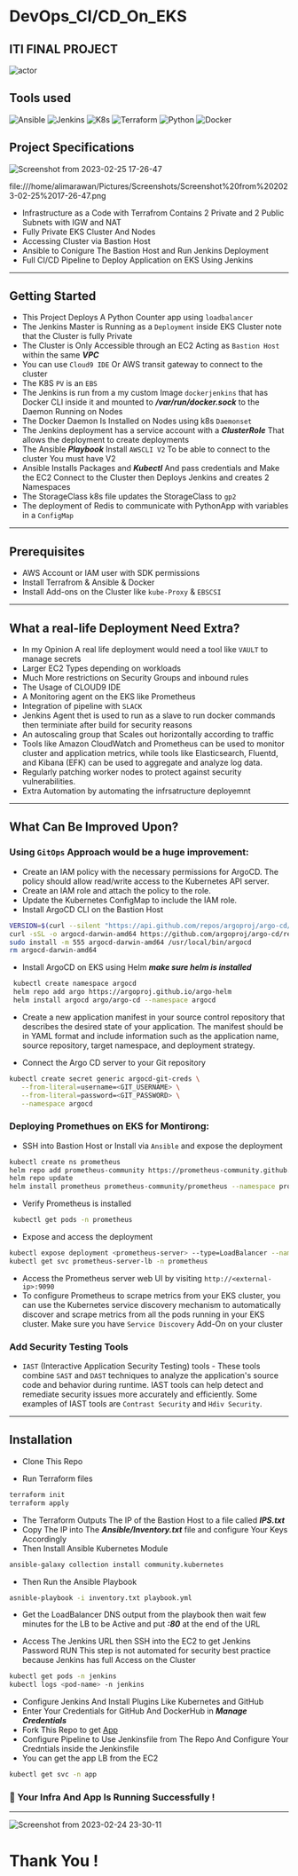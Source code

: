 # DevOps_CI/CD_On_EKS
## ITI FINAL PROJECT


![actor](https://user-images.githubusercontent.com/103090890/221306973-a5616cf8-4b58-4934-a5d0-7b58322589b9.png)


## Tools used 

![Ansible](https://img.shields.io/badge/-ansible-C9284D?style=for-the-badge&logo=ansible&logoColor=white)
![Jenkins](https://img.shields.io/badge/-jenkins-D24939?style=for-the-badge&logo=Jenkins&logoColor=white)
![K8s](https://img.shields.io/badge/-kubernetes-326CE5?style=for-the-badge&logo=kubernetes&logoColor=white)
![Terraform](https://img.shields.io/badge/-Terraform-623CE4?style=for-the-badge&logo=Terraform&logoColor=white)
![Python](https://img.shields.io/badge/-Python-3776AB?style=for-the-badge&logo=Python&logoColor=yellow)
![Docker](https://img.shields.io/badge/Docker-container%20runtime-2496ED?style=for-the-badge&logo=Docker)


## Project Specifications 

![Screenshot from 2023-02-25 17-26-47](https://user-images.githubusercontent.com/103090890/221380248-7da699ae-5ffd-4fc5-98dd-00e067781cde.png)

 

file:///home/alimarawan/Pictures/Screenshots/Screenshot%20from%202023-02-25%2017-26-47.png



- Infrastructure as a Code with Terrafrom Contains 2 Private and 2 Public Subnets with IGW and NAT 
- Fully Private EKS Cluster And Nodes 
- Accessing Cluster via Bastion Host
- Ansible to Conigure The Bastion Host and Run Jenkins Deployment
- Full CI/CD Pipeline to Deploy Application on EKS Using Jenkins





------------------------------------

## Getting Started

- This Project Deploys A Python Counter app using `loadbalancer`
- The Jenkins Master is Running as a `Deployment` inside EKS Cluster note that the Cluster is fully Private
- The Cluster is Only Accessible through an EC2 Acting as `Bastion Host` within the same ***VPC***
- You can use `Cloud9 IDE` Or AWS transit gateway to connect to the cluster 
- The K8S `PV` is an `EBS` 
- The Jenkins is run from a my custom Image `dockerjenkins` that has Docker CLI inside it and mounted to ***/var/run/docker.sock*** to the Daemon Running on Nodes
- The Docker Daemon Is Installed on Nodes using k8s `Daemonset`
- The Jenkins deployment has a service account with a ***ClusterRole*** That allows the deployment to create deployments
- The Ansible ***Playbook*** Install `AWSCLI V2` To be able to connect to the cluster You must have V2 
- Ansible Installs Packages and ***Kubectl*** And pass credentials and Make the EC2 Connect to the Cluster then Deploys Jenkins and creates 2 Namespaces
- The StorageClass k8s file updates the StorageClass to `gp2` 
- The deployment of Redis to communicate with PythonApp with variables in a `ConfigMap`


---------------

## Prerequisites 

- AWS Account or IAM user with SDK permissions 
- Install Terrafrom & Ansible & Docker
- Install Add-ons on the Cluster like `kube-Proxy` & `EBSCSI`
---------------------

## What a real-life Deployment Need Extra?

- In my Opinion A real life deployment would need a tool like `VAULT` to manage secrets
- Larger EC2 Types depending on workloads
- Much More restrictions on Security Groups and inbound rules
- The Usage of CLOUD9 IDE 
- A Monitoring agent on the EKS like Prometheus
- Integration of pipeline with `SLACK`
- Jenkins Agent thet is used to run as a slave to run docker commands then terminiate after build for security reasons
- An autoscaling group that Scales out horizontally according to traffic
- Tools like Amazon CloudWatch and Prometheus can be used to monitor cluster and application metrics, while tools like Elasticsearch, Fluentd, and Kibana (EFK) can be used to aggregate and analyze log data.
- Regularly patching worker nodes to protect against security vulnerabilities.
- Extra Automation by automating the infrsatructure deployemnt 

----------------------

## What Can Be Improved Upon?

### Using `GitOps` Approach would be a huge improvement:
- Create an IAM policy with the necessary permissions for ArgoCD. The policy should allow read/write access to the Kubernetes API server.
- Create an IAM role and attach the policy to the role.
- Update the Kubernetes ConfigMap to include the IAM role.
- Install ArgoCD CLI on the Bastion Host 
``` bash
VERSION=$(curl --silent "https://api.github.com/repos/argoproj/argo-cd/releases/latest" | grep '"tag_name"' | sed -E 's/.*"([^"]+)".*/\1/')
curl -sSL -o argocd-darwin-amd64 https://github.com/argoproj/argo-cd/releases/download/$VERSION/argocd-darwin-amd64
sudo install -m 555 argocd-darwin-amd64 /usr/local/bin/argocd
rm argocd-darwin-amd64
```
- Install ArgoCD on EKS using Helm ***make sure helm is installed***
``` bash
 kubectl create namespace argocd
 helm repo add argo https://argoproj.github.io/argo-helm
 helm install argocd argo/argo-cd --namespace argocd
```
- Create a new application manifest in your source control repository that describes the desired state of your application. The manifest should be in YAML format and include information such as the application name, source repository, target namespace, and deployment strategy.

- Connect the Argo CD server to your Git repository
 ``` bash
 kubectl create secret generic argocd-git-creds \
    --from-literal=username=<GIT_USERNAME> \
    --from-literal=password=<GIT_PASSWORD> \
    --namespace argocd
```

### Deploying Promethues on EKS for Montirong:

- SSH into Bastion Host or Install via `Ansible` and expose the deployment 
``` bash
kubectl create ns prometheus 
helm repo add prometheus-community https://prometheus-community.github.io/helm-charts
helm repo update
helm install prometheus prometheus-community/prometheus --namespace prometheus
```
- Verify Prometheus is installed
```bash
 kubectl get pods -n prometheus
 ```
- Expose and access the deployment 
``` bash
kubectl expose deployment <prometheus-server> --type=LoadBalancer --name=prometheus-server-lb --n prometheus
kubectl get svc prometheus-server-lb -n prometheus
```
- Access the Prometheus server web UI by visiting `http://<external-ip>:9090`
- To configure Prometheus to scrape metrics from your EKS cluster, you can use the Kubernetes service discovery mechanism to automatically discover and scrape metrics from all the pods running in your EKS cluster. Make sure you have `Service Discovery` Add-On on your cluster


### Add Security Testing Tools

- `IAST` (Interactive Application Security Testing) tools - These tools combine `SAST` and `DAST` techniques to analyze the application's source code and behavior during runtime. IAST tools can help detect and remediate security issues more accurately and efficiently. Some examples of IAST tools are `Contrast Security` and `Hdiv Security`.





-------------------





## Installation 

- Clone This Repo

- Run Terraform files
```bash
terraform init
terraform apply
```
- The Terraform Outputs The IP of the Bastion Host to a file called ***IPS.txt***
- Copy The IP into The ***Ansible/Inventory.txt*** file and configure Your Keys Accordingly 
-  Then Install Ansible Kubernetes Module 
```bash
ansible-galaxy collection install community.kubernetes
```
- Then Run the Ansible Playbook
``` bash
asnible-playbook -i inventory.txt playbook.yml
```

- Get the LoadBalancer DNS output from the playbook then wait few minutes for the LB to be Active and put ***:80*** at the end of the URL 


- Access The Jenkins URL then SSH into the EC2 to get Jenkins Password RUN
This step is not automated for security best practice because Jenkins has full Access on the Cluster
``` bash 
kubectl get pods -n jenkins 
kubectl logs <pod-name> -n jenkins
```
- Configure Jenkins And Install Plugins Like Kubernetes and GitHub
- Enter Your Credentials for GitHub And DockerHub in ***Manage Credentials***
- Fork This Repo to get <a href="https://github.com/Alii2121/Py-App-CICD" target="_blank">App</a>
- Configure Pipeline to Use Jenkinsfile from The Repo And Configure Your Credntials inside the Jenkinsfile
- You can get the app LB from the EC2 
```bash
kubectl get svc -n app
```

### :rocket: Your Infra And App Is Running Successfully !

----------------------

![Screenshot from 2023-02-24 23-30-11](https://user-images.githubusercontent.com/103090890/221323055-29e28e6e-c1e9-46c3-a479-5fbf00731157.png)

# Thank You !

